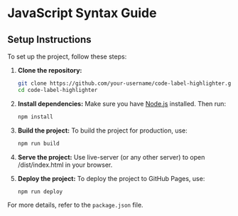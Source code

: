 # JavaScript Syntax Guide

## Setup Instructions
To set up the project, follow these steps:

1. **Clone the repository:**
    ```sh
    git clone https://github.com/your-username/code-label-highlighter.git
    cd code-label-highlighter
    ```

2. **Install dependencies:**
    Make sure you have [Node.js](https://nodejs.org/) installed. Then run:
    ```sh
    npm install
    ```

3. **Build the project:**
    To build the project for production, use:
    ```sh
    npm run build
    ```

4. **Serve the project:**
    Use live-server (or any other server) to open /dist/index.html in your browser.

5. **Deploy the project:**
    To deploy the project to GitHub Pages, use:
    ```sh
    npm run deploy
    ```

For more details, refer to the `package.json` file.